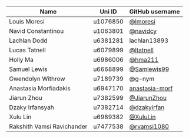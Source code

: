 | Name | Uni ID | GitHub username |
| --- | --- | --- |
| Louis Moresi | u1076850 | [@lmoresi](http://github.com/lmoresi) |
| Navid Constantinou | u1063801 | [@navidcy](http://github.com/navidcy) |
| Lachlan Dodd  | u6381281 | lachlan13893 |
| Lucas Tatnell | u6079899 | [@ltatnell](https://github.com/ltatnell) |
| Holly Ma | u6986006 | [@hma211](http://github.com/hma211) |
| Samuel Lewis | u6668899 | [@Samlewis99](https://github.com/Samlewis99) |
| Gwendolyn Withrow | u7189739 | @g-nym |
| Anastasia Morfiadakis | u6947170 | [anastasia-morf](http://github.com/anastasia-morf) |
| Jiarun Zhou | u7382599 | [@JiarunZhou](https://github.com/JiarunZhou) |
| Dzaky Irfansyah | u7382714 | [@dzakyirfan](http://github.com/dzakyirfan) |
| Xulu Lin | u6989382 | [@XuluLin](https://github.com/XuluLin) |
| Rakshith Vamsi Ravichander | u7477538 | [@rvamsi1080](https://github.com/rvamsi1080) |

